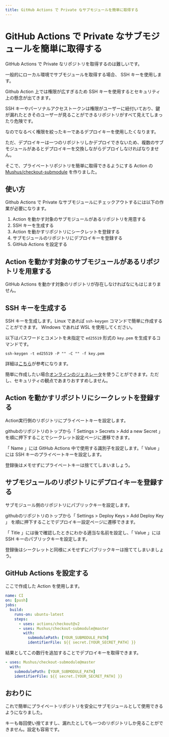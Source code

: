 ```yaml
---
title: GitHub Actions で Private なサブモジュールを簡単に取得する
---
```


# GitHub Actions で Private なサブモジュールを簡単に取得する

GitHub Actions で Private なリポジトリを取得するのは難しいです。

一般的にローカル環境でサブモジュールを取得する場合、 SSH キーを使用します。

Github Action 上では権限が広すぎるため SSH キーを使用するとセキュリティ上の懸念が出てきます。

SSH キーやパーソナルアクセストークンは権限がユーザーに紐付いており、鍵が漏れたときそのユーザーが見ることができるリポジトリがすべて見えてしまったり危険です。

なのでなるべく権限を絞ったキーであるデプロイキーを使用したくなります。

ただ、デプロイキーは一つのリポジトリしかデプロイできないため、複数のサブモジュールがあるとデプロイキーを交換しながらデプロイしなければなりません。

そこで、プライベートリポジトリを簡単に取得できるようにする Action の [Mushus/checkout-submodule](https://github.com/Mushus/checkout-submodule) を作りました。

## 使い方

Github Actions で Private なサブモジュールにチェックアウトするには以下の作業が必要になります。

1. Action を動かす対象のサブモジュールがあるリポジトリを用意する
2. SSH キーを生成する
3. Action を動かすリポジトリにシークレットを登録する
4. サブモジュールのリポジトリにデプロイキーを登録する
5. GitHub Actions を設定する

## Action を動かす対象のサブモジュールがあるリポジトリを用意する

GitHub Actions を動かす対象のリポジトリが存在しなければなにもはじまりません。

## SSH キーを生成する

SSH キーを生成します。Linux であれば `ssh-keygen` コマンドで簡単に作成することができます。 Windows であれば WSL を使用してください。

以下はパスワードとコメントを未指定で `ed25519` 形式の `key.pem` を生成するコマンドです。

```
ssh-keygen -t ed25519 -P "" -C "" -f key.pem
```

詳細は[こちら](https://qiita.com/wnoguchi/items/a72a042bb8159c35d056)が参考になります。

簡単に作成したい場合[オンラインのジェネレータ](https://8gwifi.org/sshfunctions.jsp)を使うことができます。ただし、セキュリティの観点であまりおすすめしません。

## Action を動かすリポジトリにシークレットを登録する

Action実行側のリポジトリにプライベートキーを設定します。

githubのリポジトリのトップから「 Settings > Secrets > Add a new Secret 」 を順に押下することでシークレット設定ページに遷移できます。

「 Name 」には GitHub Actions 中で使用する識別子を設定します。「 Value 」には SSH キーのプライベートキーを設定します。

登録後はメモせずにプライベートキーは捨ててしまいましょう。

## サブモジュールのリポジトリにデプロイキーを登録する

サブモジュール側のリポジトリにパブリックキーを設定します。

githubのリポジトリのトップから「 Settings > Deploy Keys > Add Deploy Key 」 を順に押下することでデプロイキー設定ページに遷移できます。

「 Title 」には後で確認したときにわかる適当な名前を設定し、「 Value 」には SSH キーのパブリックキーを設定します。

登録後はシークレットと同様にメモせずにパブリックキーは捨ててしまいましょう。

## GitHub Actions を設定する

ここで作成した Action を使用します。

```yaml
name: CI
on: [push]
jobs:
  build:
    runs-on: ubuntu-latest
    steps:
      - uses: actions/checkout@v2
      - uses: Mushus/checkout-submodule@master
        with:
          submodulePath: [YOUR_SUBMODULE_PATH]
          identifierFile: ${{ secret.[YOUR_SECRET_PATH] }}

```

結果としてこの数行を追加することでデプロイキーを取得できます。

```yaml
- uses: Mushus/checkout-submodule@master
  with:
    submodulePath: [YOUR_SUBMODULE_PATH]
    identifierFile: ${{ secret.[YOUR_SECRET_PATH] }}
```

## おわりに

これで簡単にプライベートリポジトリを安全にサブモジュールとして使用できるようになりました。

キーも毎回使い捨てますし、漏れたとしても一つのリポジトリしか見ることができません。設定も容易です。
